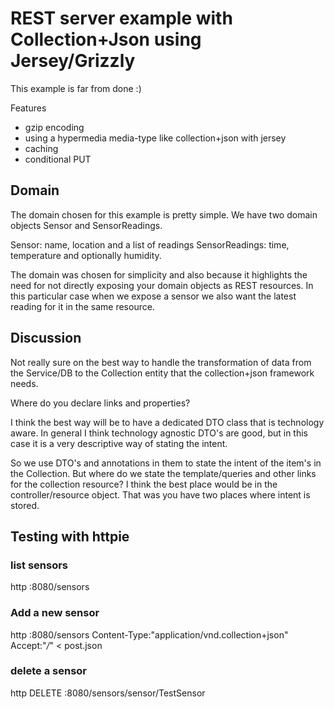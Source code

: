 # REST server example with Collection+Json using Jersey/Grizzly

This example is far from done :)

Features
* gzip encoding
* using a hypermedia media-type like collection+json with jersey
* caching
* conditional PUT



## Domain

The domain chosen for this example is pretty simple. We have two domain objects Sensor and SensorReadings. 

Sensor: name, location and a list of readings
SensorReadings: time, temperature and optionally humidity. 

The domain was chosen for simplicity and also because it highlights the need for not directly exposing your domain 
objects as REST resources. In this particular case when we expose a sensor we also want the latest reading for it in 
the same resource. 


## Discussion

Not really sure on the best way to handle the transformation of data from the Service/DB to the Collection entity that
the collection+json framework needs. 

Where do you declare links and properties? 

I think the best way will be to have a dedicated DTO class that is technology aware. In general I think technology 
agnostic DTO's are good, but in this case it is a very descriptive way of stating the intent. 

So we use DTO's and annotations in them to state the intent of the item's in the Collection. But where do we state
the template/queries and other links for the collection resource? I think the best place would be in the 
controller/resource object. That was you have two places where intent is stored. 

## Testing with httpie

### list sensors
http :8080/sensors

### Add a new sensor
http :8080/sensors Content-Type:"application/vnd.collection+json" Accept:"*/*" < post.json

### delete a sensor

http DELETE :8080/sensors/sensor/TestSensor
